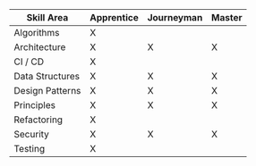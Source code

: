 
| Skill Area      | Apprentice | Journeyman | Master |
| --------------- | ---------- | ---------- | ------ |
| Algorithms      | X          |            |        |
| Architecture    | X          | X          | X      |
| CI / CD         | X          |            |        |
| Data Structures | X          | X          | X      |
| Design Patterns | X          | X          | X      |
| Principles      | X          | X          | X      |
| Refactoring     | X          |            |        |
| Security        | X          | X          | X      | 
| Testing         | X          |            |        |

